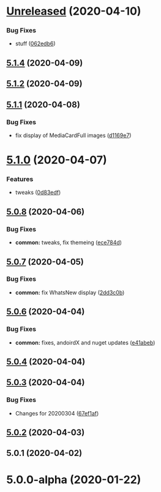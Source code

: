 # [Unreleased](https://github.com/phandcock/grampsview/compare/5.1.4...062edb647ab49adc6182fc7e059edb284aeff670) (2020-04-10)


### Bug Fixes

* stuff ([062edb6](https://github.com/phandcock/grampsview/commit/062edb647ab49adc6182fc7e059edb284aeff670))



## [5.1.4](https://github.com/phandcock/grampsview/compare/5.1.2...5.1.4) (2020-04-09)



## [5.1.2](https://github.com/phandcock/grampsview/compare/5.1.1...5.1.2) (2020-04-09)



## [5.1.1](https://github.com/phandcock/grampsview/compare/5.1.0...5.1.1) (2020-04-08)


### Bug Fixes

* fix display of MediaCardFull images ([d1169e7](https://github.com/phandcock/grampsview/commit/d1169e7c43edd50dffdaee28d819af4ab8b6cd3a))



# [5.1.0](https://github.com/phandcock/grampsview/compare/5.0.8...5.1.0) (2020-04-07)


### Features

* tweaks ([0d83edf](https://github.com/phandcock/grampsview/commit/0d83edf86aa0438977b4dda8b8b1afafac15a30f))



## [5.0.8](https://github.com/phandcock/grampsview/compare/5.0.7...5.0.8) (2020-04-06)


### Bug Fixes

* **common:** tweaks, fix themeing ([ece784d](https://github.com/phandcock/grampsview/commit/ece784d670f3c73719e9a1aa4026077beca05514))



## [5.0.7](https://github.com/phandcock/grampsview/compare/5.0.6...5.0.7) (2020-04-05)


### Bug Fixes

* **common:** fix WhatsNew display ([2dd3c0b](https://github.com/phandcock/grampsview/commit/2dd3c0b65241872d85134a16877528518d60b429))



## [5.0.6](https://github.com/phandcock/grampsview/compare/5.0.4...5.0.6) (2020-04-04)


### Bug Fixes

* **common:** fixes, andoirdX and nuget updates ([e41abeb](https://github.com/phandcock/grampsview/commit/e41abeb8909315371f2079fb217dcc8ac761651c))



## [5.0.4](https://github.com/phandcock/grampsview/compare/5.0.3...5.0.4) (2020-04-04)



## [5.0.3](https://github.com/phandcock/grampsview/compare/v5.0.2...5.0.3) (2020-04-04)


### Bug Fixes

* Changes for 20200304 ([67ef1af](https://github.com/phandcock/grampsview/commit/67ef1af55c7a2ed3350f18680f6124373b94cd44))



## [5.0.2](https://github.com/phandcock/grampsview/compare/v5.0.1...v5.0.2) (2020-04-03)



## 5.0.1 (2020-04-02)



# 5.0.0-alpha (2020-01-22)


